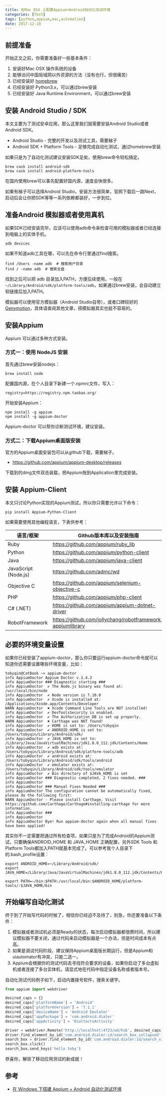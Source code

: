 ```yaml
---
title: 在Mac OSX 上配置Appium+Android自动化测试环境
categories: [Tech]
tags: [python,appium,mac,automation]
date: 2017-12-10
---
```


## 前提准备

开始正文之前，你需要准备好一些基本条件：

1. 安装好Mac OSX 操作系统的设备
2. 能够访问中国局域网以外资源的方法（没有也行，但很痛苦）
3. 已经安装好 [homebrew](https://brew.sh/)
4. 已经安装好 Python3.x，可以通过brew安装
5. 已经安装好 Java Runtime Environment，可以通过brew安装



## 安装 Android Studio / SDK

本文主要为了测试安卓应用，那么这里我们就需要安装Android Studio或者Android SDK。

- Android Studio - 完整的开发以及测试工具，需要梯子
- Android SDK + Platform Tools - 足够完成自动化测试，通过homebrew安装

如果只是为了自动化测试建议安装SDK足矣，使用brew命令轻松搞定。

```
brew cask install android-sdk
brew cask install android-platform-tools
```

在国内使用brew可以事先配置好国内源，速度会快很多。

如果有梯子可以选择Android Studio，安装方法很简单，官网下载后一路Next，启动后会让你把SDK等等一系列依赖都装好，一步到位。

## 准备Android 模拟器或者使用真机

如果SDK已经安装完毕，应该可以使用adb命令来检查可用的模拟器或者已经连接到电脑上的实体手机。

```
adb devices
```

如果不知道adb工具在哪，可以先在命令行里通过find搜索。

```
find /Users -name adb  # 搜索用户目录
find / -name adb  # 搜索全盘
```

找到之后可以把 adb 目录加入PATH，方便后续使用。一般在 `~/Library/Android/sdk/platform-tools/adb`，如果通过brew安装，会自动建立软链接后加入PATH。

模拟器可以使用官方模拟器（Android Studio自带），或者口碑较好的 [Genymotion](https://www.genymotion.com/)，具体请查阅其他文章，搭模拟器其实也挺不容易的。

## 安装Appium

Appium 可以通过多种方式安装。

### 方式一：使用 NodeJS 安装

首先通过brew安装nodejs：

```Shell
brew install node
```

配置国内源，在个人目录下新建一个.npmrc文件，写入：

```Shell
registry=https://registry.npm.taobao.org/
```

开始安装Appium：

```Shell
npm install -g appium
npm install -g appium-doctor
```

Appium-doctor 可以帮你诊断测试环境，建议安装。

### 方式二：下载Appium桌面版安装

官方的Appium桌面安装包可以从github下载，需要梯子。

- <https://github.com/appium/appium-desktop/releases>

下载到的dmg文件双击装载，把Appium拖到Application里完成安装。

## 安装 Appium-Client

本文只讨论Python实现的Appium测试，所以你只需要允许以下命令：

```Shell
pip install Appium-Python-Client
```

如果需要使用其他编程语言，下表供参考：

| 语言/框架                | Github版本库以及安装指南                          |
| -------------------- | ---------------------------------------- |
| Ruby                 | <https://github.com/appium/ruby_lib>     |
| Python               | <https://github.com/appium/python-client> |
| Java                 | <https://github.com/appium/java-client>  |
| JavaScript (Node.js) | <https://github.com/admc/wd>             |
| Objective C          | <https://github.com/appium/selenium-objective-c> |
| PHP                  | <https://github.com/appium/php-client>   |
| C# (.NET)            | <https://github.com/appium/appium-dotnet-driver> |
| RobotFramework       | <https://github.com/jollychang/robotframework-appiumlibrary> |

## 必要的环境变量设置

如果你已经安装了appium-doctor，那么你只要运行appium-doctor命令就可以知道你还需要设置哪些环境变量，比如：

```Shell
tobyqin@CatBook ~> appium-doctor
info AppiumDoctor Appium Doctor v.1.4.3
info AppiumDoctor ### Diagnostic starting ###
info AppiumDoctor  ✔ The Node.js binary was found at: /usr/local/bin/node
info AppiumDoctor  ✔ Node version is 7.10.0
info AppiumDoctor  ✔ Xcode is installed at: /Applications/Xcode.app/Contents/Developer
WARN AppiumDoctor  ✖ Xcode Command Line Tools are NOT installed!
info AppiumDoctor  ✔ DevToolsSecurity is enabled.
info AppiumDoctor  ✔ The Authorization DB is set up properly.
WARN AppiumDoctor  ✖ Carthage was NOT found!
info AppiumDoctor  ✔ HOME is set to: /Users/tobyqin
info AppiumDoctor  ✔ ANDROID_HOME is set to: /Users/tobyqin/Library/Android/sdk/
info AppiumDoctor  ✔ JAVA_HOME is set to: /Library/Java/JavaVirtualMachines/jdk1.8.0_112.jdk/Contents/Home
info AppiumDoctor  ✔ adb exists at: /Users/tobyqin/Library/Android/sdk/platform-tools/adb
info AppiumDoctor  ✔ android exists at: /Users/tobyqin/Library/Android/sdk/tools/android
info AppiumDoctor  ✔ emulator exists at: /Users/tobyqin/Library/Android/sdk/tools/emulator
info AppiumDoctor  ✔ Bin directory of $JAVA_HOME is set
info AppiumDoctor ### Diagnostic completed, 2 fixes needed. ###
info AppiumDoctor
info AppiumDoctor ### Manual Fixes Needed ###
info AppiumDoctor The configuration cannot be automatically fixed, please do the following first:
WARN AppiumDoctor - Please install Carthage. Visit https://github.com/Carthage/Carthage#installing-carthage for more information.
info AppiumDoctor ###
info AppiumDoctor
info AppiumDoctor Bye! Run appium-doctor again when all manual fixes have been applied!
```

其实你不一定需要把通过所有检查项，如果只是为了完成Android的Appium测试，只要确保ANDROID_HOME 和 JAVA_HOME 正确配置，另外SDK Tools 和Platform Tools都加入PATH就基本完成了。可以参考我个人目录下的.bash_profile设置：

```Shell
export ANDROID_HOME=~/Library/Android/sdk/
export JAVA_HOME=/Library/Java/JavaVirtualMachines/jdk1.8.0_112.jdk/Contents/Home

export PATH=~/bin:$PATH:/usr/local/bin:$ANDROID_HOME/platform-tools/:$JAVA_HOME/bin
```

## 开始编写自动化测试

终于到了开始写代码的时候了，相信你已经迫不及待了，别急，你还要准备以下条件：

1. 模拟器或者测试机必须是Ready的状态，每次启动模拟器都很费时间，所以建议模拟器不要关闭，通过代码来启动模拟器是一个办法，但是时间成本有点高。
2. 如果是调试代码阶段，建议保持Appium桌面版长期运行，但是Appium和uiautomator有冲突，只能二选一。
3. Appium会根据你的测试代码去寻找符合要求的设备，如果你启动了多台虚拟机或者连接了多台实体机，请显式地在代码中指定设备名称或者版本号。

自动化测试代码例子如下，启动内置拨号软件，搜索关键字。

```Python
from appium import webdriver

desired_caps = {}
desired_caps['platformName'] = 'Android'
desired_caps['platformVersion'] = '7.1.1'
desired_caps['deviceName'] = 'Android Emulator'
desired_caps['appPackage'] = 'com.android.dialer'
desired_caps['appActivity'] = 'DialtactsActivity'

driver = webdriver.Remote('http://localhost:4723/wd/hub', desired_caps)
driver.find_element_by_id('com.android.dialer:id/search_box_collapsed').click()
search_box = driver.find_element_by_id('com.android.dialer:id/search_view')
search_box.click()
search_box.send_keys('hello toby')
```

恭喜你，解锁了移动应用测试的新成就！

## 参考

- [在 Windows 下搭建 Appium + Android 自动化测试环境](/posts/2017-05-03/setup-appium-automation-test-environment/)